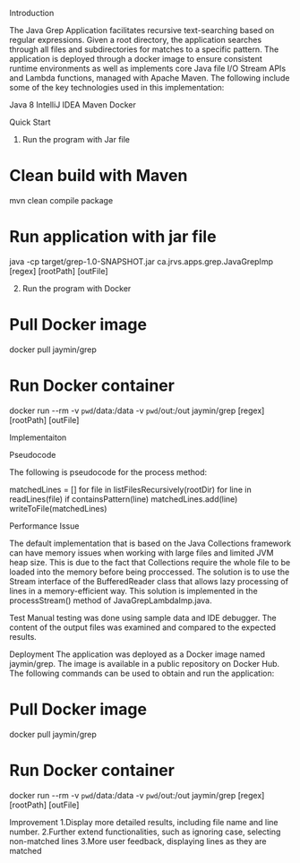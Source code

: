 Introduction

The Java Grep Application facilitates recursive text-searching based on regular expressions. Given a root directory, the application searches through all files and subdirectories for matches to a specific pattern. The application is deployed through a docker image to ensure consistent runtime environments as well as implements core Java file I/O Stream APIs and Lambda functions, managed with Apache Maven. The following include some of the key technologies used in this implementation:

Java 8
IntelliJ IDEA
Maven
Docker

Quick Start

1. Run the program with Jar file

# Clean build with Maven
mvn clean compile package

# Run application with jar file
java -cp target/grep-1.0-SNAPSHOT.jar ca.jrvs.apps.grep.JavaGrepImp [regex] [rootPath] [outFile]

2. Run the program with Docker

# Pull Docker image
docker pull jaymin/grep

# Run Docker container
docker run --rm -v `pwd`/data:/data -v `pwd`/out:/out jaymin/grep [regex] [rootPath] [outFile]

Implementaiton

Pseudocode

The following is pseudocode for the process method:

matchedLines = []
for file in listFilesRecursively(rootDir)
for line in readLines(file)
if containsPattern(line)
matchedLines.add(line)
writeToFile(matchedLines)

Performance Issue

The default implementation that is based on the Java Collections framework can have memory issues when working with large files and limited JVM heap size. This is due to the fact that Collections require the whole file to be loaded into the memory before being proccessed. The solution is to use the Stream interface of the BufferedReader class that allows lazy processing of lines in a memory-efficient way. This solution is implemented in the processStream() method of JavaGrepLambdaImp.java.

Test
Manual testing was done using sample data and IDE debugger. The content of the output files was examined and compared to the expected results.

Deployment
The application was deployed as a Docker image named jaymin/grep. The image is available in a public repository on Docker Hub. The following commands can be used to obtain and run the application:

# Pull Docker image
docker pull jaymin/grep

# Run Docker container
docker run --rm -v `pwd`/data:/data -v `pwd`/out:/out jaymin/grep [regex] [rootPath] [outFile]


Improvement
1.Display more detailed results, including file name and line number.
2.Further extend functionalities, such as ignoring case, selecting non-matched lines
3.More user feedback, displaying lines as they are matched